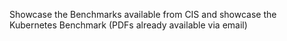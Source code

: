 Showcase the Benchmarks available from CIS and showcase the Kubernetes Benchmark (PDFs already available via email)